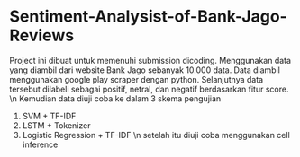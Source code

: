 # Sentiment-Analysist-of-Bank-Jago-Reviews
Project ini dibuat untuk memenuhi submission dicoding.
Menggunakan data yang diambil dari website Bank Jago sebanyak 10.000 data.
Data diambil menggunakan google play scraper dengan python.
Selanjutnya data tersebut dilabeli sebagai positif, netral, dan negatif berdasarkan fitur score.
\n Kemudian data diuji coba ke dalam 3 skema pengujian
1. SVM + TF-IDF
2. LSTM + Tokenizer
3. Logistic Regression + TF-IDF
\n setelah itu diuji coba menggunakan cell inference
